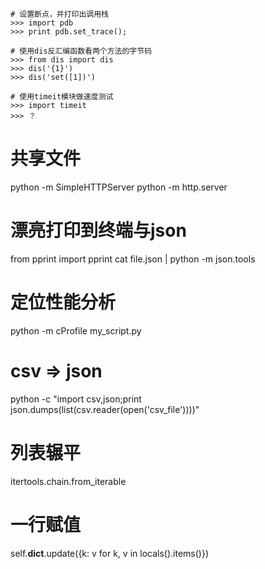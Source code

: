 ```
# 设置断点，并打印出调用栈
>>> import pdb
>>> print pdb.set_trace(); 
```
```
# 使用dis反汇编函数看两个方法的字节码
>>> from dis import dis
>>> dis('{1}')
>>> dis('set([1])')
```
```
# 使用timeit模块做速度测试
>>> import timeit
>>> ？
```

# 共享文件
python -m SimpleHTTPServer
python -m http.server

# 漂亮打印到终端与json
from pprint import pprint
cat file.json | python -m json.tools

# 定位性能分析
python -m cProfile my_script.py

# csv => json
python -c "import csv,json;print json.dumps(list(csv.reader(open('csv_file'))))"

# 列表辗平
itertools.chain.from_iterable

# 一行赋值
self.__dict__.update({k: v for k, v in locals().items()})
